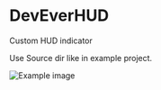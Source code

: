 DevEverHUD
==========

Custom HUD indicator

Use Source dir like in example project.

![Example image](http://habrastorage.org/storage2/5a9/8c3/fbb/5a98c3fbb75624e980c7dc1ab2fa7151.png)
